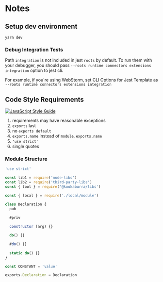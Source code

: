 # Notes

## Setup dev environment
`yarn dev`

### Debug Integration Tests
Path `integration` is not included in jest `roots` by default. To run them with your debugger, 
you should pass `--roots runtime connectors extensions integration` option to jest cli. 

For example, if you're using WebStorm, set CLI Options for Jest Template as `--roots runtime connectors extensions integration`

## Code Style Requirements
[![JavaScript Style Guide](https://img.shields.io/badge/code_style-standard-brightgreen.svg)](https://standardjs.com)
1. requirements may have reasonable exceptions
2. `exports` last
3. no `exports default`
4. `exports.name` instead of `module.exports.name`
5. `'use strict'`
6. single quotes

### Module Structure
```javascript
'use strict'

const lib1 = require('node-libs')
const lib2 = require('third-party-libs')
const { tool } = require('@kookaburra/libs')

const { local } = require('./local/module')

class Declaration {
  pub
  
  #priv

  constructor (arg) {}

  do() {}

  #do() {}
  
  static do() {}
}

const CONSTANT = 'value'

exports.Declaration = Declaration
```
